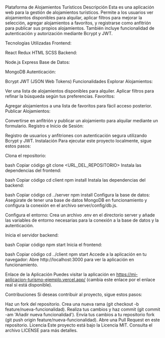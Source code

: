 Plataforma de Alojamientos Turísticos
Descripción
Esta es una aplicación web para la gestión de alojamientos turísticos. Permite a los usuarios ver alojamientos disponibles para alquilar, aplicar filtros para mejorar la selección, agregar alojamientos a favoritos, y registrarse como anfitrión para publicar sus propios alojamientos. También incluye funcionalidad de autenticación y autorización mediante Bcrypt y JWT.

Tecnologías Utilizadas
Frontend:

React
Redux
HTML
SCSS
Backend:

Node.js
Express
Base de Datos:

MongoDB
Autenticación:

Bcrypt
JWT (JSON Web Tokens)
Funcionalidades
Explorar Alojamientos:

Ver una lista de alojamientos disponibles para alquiler.
Aplicar filtros para refinar la búsqueda según tus preferencias.
Favoritos:

Agregar alojamientos a una lista de favoritos para fácil acceso posterior.
Publicar Alojamientos:

Convertirse en anfitrión y publicar un alojamiento para alquilar mediante un formulario.
Registro e Inicio de Sesión:

Registro de usuarios y anfitriones con autenticación segura utilizando Bcrypt y JWT.
Instalación
Para ejecutar este proyecto localmente, sigue estos pasos:

Clona el repositorio:

bash
Copiar código
git clone <URL_DEL_REPOSITORIO>
Instala las dependencias del frontend:

bash
Copiar código
cd client
npm install
Instala las dependencias del backend:

bash
Copiar código
cd ../server
npm install
Configura la base de datos: Asegúrate de tener una base de datos MongoDB en funcionamiento y configura la conexión en el archivo server/config/db.js.

Configura el entorno: Crea un archivo .env en el directorio server y añade las variables de entorno necesarias para la conexión a la base de datos y la autenticación.

Inicia el servidor backend:

bash
Copiar código
npm start
Inicia el frontend:

bash
Copiar código
cd ../client
npm start
Accede a la aplicación en tu navegador: Abre http://localhost:3000 para ver la aplicación en funcionamiento.

Enlace de la Aplicación
Puedes visitar la aplicación en https://mi-aplicacion-turismo-ejemplo.vercel.app/ (cambia este enlace por el enlace real si está disponible).

Contribuciones
Si deseas contribuir al proyecto, sigue estos pasos:

Haz un fork del repositorio.
Crea una nueva rama (git checkout -b feature/nueva-funcionalidad).
Realiza tus cambios y haz commit (git commit -am 'Añadir nueva funcionalidad').
Envía tus cambios a tu repositorio fork (git push origin feature/nueva-funcionalidad).
Abre una Pull Request en este repositorio.
Licencia
Este proyecto está bajo la Licencia MIT. Consulta el archivo LICENSE para más detalles.
